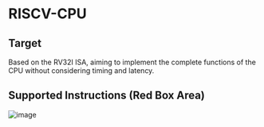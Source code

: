 # RISCV-CPU
## Target
Based on the RV32I ISA, aiming to implement the complete functions of the CPU without considering timing and latency.

## Supported Instructions (Red Box Area)
![image](https://github.com/polarlinda6/RISCV-CPU/blob/71ce291cd5cb74e019d50fd7352561419e98a254/doc/image/RV32I_Base_Instruction_Set.png)

